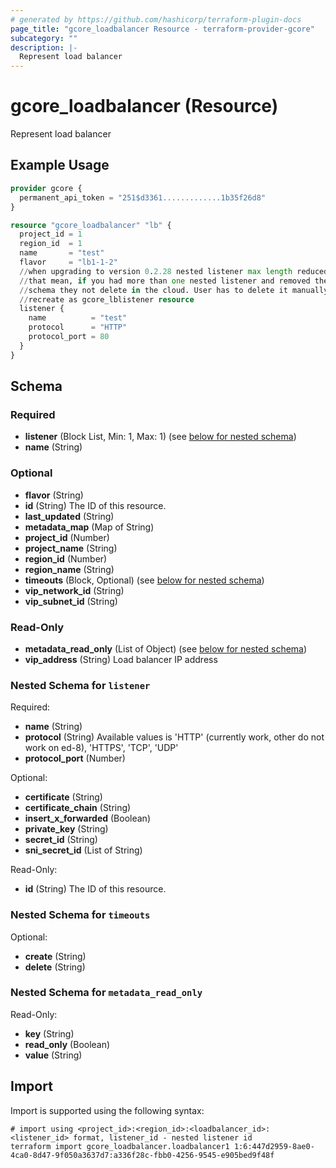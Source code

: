 ```yaml
---
# generated by https://github.com/hashicorp/terraform-plugin-docs
page_title: "gcore_loadbalancer Resource - terraform-provider-gcore"
subcategory: ""
description: |-
  Represent load balancer
---
```


# gcore_loadbalancer (Resource)

Represent load balancer

## Example Usage

```terraform
provider gcore {
  permanent_api_token = "251$d3361.............1b35f26d8"
}

resource "gcore_loadbalancer" "lb" {
  project_id = 1
  region_id  = 1
  name       = "test"
  flavor     = "lb1-1-2"
  //when upgrading to version 0.2.28 nested listener max length reduced to 1
  //that mean, if you had more than one nested listener and removed them from
  //schema they not delete in the cloud. User has to delete it manually and
  //recreate as gcore_lblistener resource
  listener {
    name          = "test"
    protocol      = "HTTP"
    protocol_port = 80
  }
}
```

<!-- schema generated by tfplugindocs -->
## Schema

### Required

- **listener** (Block List, Min: 1, Max: 1) (see [below for nested schema](#nestedblock--listener))
- **name** (String)

### Optional

- **flavor** (String)
- **id** (String) The ID of this resource.
- **last_updated** (String)
- **metadata_map** (Map of String)
- **project_id** (Number)
- **project_name** (String)
- **region_id** (Number)
- **region_name** (String)
- **timeouts** (Block, Optional) (see [below for nested schema](#nestedblock--timeouts))
- **vip_network_id** (String)
- **vip_subnet_id** (String)

### Read-Only

- **metadata_read_only** (List of Object) (see [below for nested schema](#nestedatt--metadata_read_only))
- **vip_address** (String) Load balancer IP address

<a id="nestedblock--listener"></a>
### Nested Schema for `listener`

Required:

- **name** (String)
- **protocol** (String) Available values is 'HTTP' (currently work, other do not work on ed-8), 'HTTPS', 'TCP', 'UDP'
- **protocol_port** (Number)

Optional:

- **certificate** (String)
- **certificate_chain** (String)
- **insert_x_forwarded** (Boolean)
- **private_key** (String)
- **secret_id** (String)
- **sni_secret_id** (List of String)

Read-Only:

- **id** (String) The ID of this resource.


<a id="nestedblock--timeouts"></a>
### Nested Schema for `timeouts`

Optional:

- **create** (String)
- **delete** (String)


<a id="nestedatt--metadata_read_only"></a>
### Nested Schema for `metadata_read_only`

Read-Only:

- **key** (String)
- **read_only** (Boolean)
- **value** (String)

## Import

Import is supported using the following syntax:

```shell
# import using <project_id>:<region_id>:<loadbalancer_id>:<listener_id> format, listener_id - nested listener id
terraform import gcore_loadbalancer.loadbalancer1 1:6:447d2959-8ae0-4ca0-8d47-9f050a3637d7:a336f28c-fbb0-4256-9545-e905bed9f48f
```
